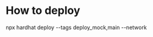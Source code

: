 # How to deploy

npx hardhat deploy --tags deploy_mock,main --network <configured network in hardhat config>
